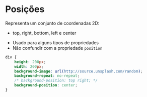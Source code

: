 # Posições

<position>

Representa um conjunto de coordenadas 2D:
- top, right, bottom, left e center

* Usado para alguns tipos de propriedades
* Não confundir com a propriedade `position`

```css
div {
    height: 200px;
    width: 200px;
    background-image: url(http://source.unsplash.com/random);
    background-repeat: no-repeat;
    /* background-position: top right; */
    background-position: center;
}

```
